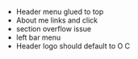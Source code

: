 * Header menu glued to top
* About me links and click
* section overflow issue
* left bar menu
* Header logo should default to O C